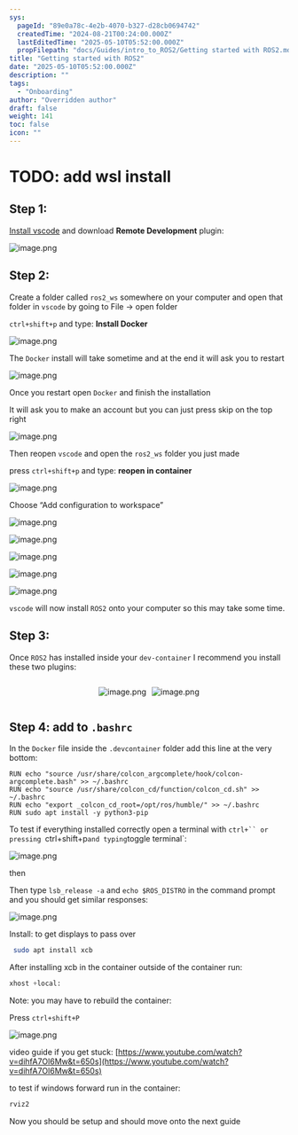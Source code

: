 ```yaml
---
sys:
  pageId: "89e0a78c-4e2b-4070-b327-d28cb0694742"
  createdTime: "2024-08-21T00:24:00.000Z"
  lastEditedTime: "2025-05-10T05:52:00.000Z"
  propFilepath: "docs/Guides/intro_to_ROS2/Getting started with ROS2.md"
title: "Getting started with ROS2"
date: "2025-05-10T05:52:00.000Z"
description: ""
tags:
  - "Onboarding"
author: "Overridden author"
draft: false
weight: 141
toc: false
icon: ""
---
```


# TODO: add wsl install

## Step 1:

[Install vscode](https://code.visualstudio.com/download) and download **Remote Development** plugin:

![image.png](https://prod-files-secure.s3.us-west-2.amazonaws.com/d518164a-d88e-44d1-a4ee-3adb3bd8bce0/efb52993-1881-4a40-b95e-6f020334f022/image.png?X-Amz-Algorithm=AWS4-HMAC-SHA256&X-Amz-Content-Sha256=UNSIGNED-PAYLOAD&X-Amz-Credential=ASIAZI2LB4663D44Z7PC%2F20250616%2Fus-west-2%2Fs3%2Faws4_request&X-Amz-Date=20250616T150950Z&X-Amz-Expires=3600&X-Amz-Security-Token=IQoJb3JpZ2luX2VjEHYaCXVzLXdlc3QtMiJGMEQCIFE2k6FOOcuPPEa2BnZ6eGsHB9OeqVskwWQDZ7YyUX0XAiBuA%2BbD26clBXitsV9HqM%2BpVfBy8XQRqLgTd7%2BbfaGH%2Fir%2FAwhfEAAaDDYzNzQyMzE4MzgwNSIMPwEbSY5SXXhkv1imKtwDI6etdUIwjpHnSDPZSRRyMsbNw5oEF7jmyXPlLQhLq4ruZIBdCvNyo0CUE%2Bxyy47iPUeO30wDdEGLcksnCpZMBTHzgQFnS1X2x7KpZicvtdHyfpVbviR2S%2Fyr6x%2FDHnav2pwwlgfgnzC3oyDV0fX5VTKCEhOKO7UXBQtnNxTZagk3afrl5OMRLDxV%2F4eVUdcxtC8kepnagyhZrCmI1R4gxPs4kW89TBEbiGEw1XwWZlq3jdDqsszsbp1CWX9%2B%2B8Fr88bpS%2Fu96oRQBjjh5E5rebTjer9OGYX8BFvwk9olhYRfdTPmFKHO7%2BBbfZ73KklnMfP6bVV%2FGd3Bb%2Fi3PUJ259dJkS0eGFiKxrq72%2Fk70UGVxVkbdSW7fFgfJn1AQiNwp%2FjGqPUqifkfAd%2FexWW06lrN%2BckhIGrGL7WZQS9eXvxCOB8eGFeNi%2FUqD4AOqnaeoun7oDLmtp8996fMOyfXBt52Y2L5EubVfsrJQUwBPemhl3%2FD0FPtA8R6XypsrTGBReMRGyjMOwRUXJM2wKO4z5xZZNLy4pfuK3m593bhbFdlovRUYbDfXzQH6F4caoD9ocH%2FchrdjEnARmysx4o2tLqKwPtJiRLFYlx8OmXm3FXlx6k6vmXPH3YFQoMwpsjAwgY6pgGo1bWR48x1%2FnDF8f6j6aWxLwC40yyc38VKKh7dhY3c459Yi7YujWI0048M0vADpbER0ZIrftRhGUUbnJU64qboklGDhrAOJHn6RhsfcaWxxEgxJXNiAbrkMxT2VcnadHgVC48129MuabD3ytwxbpp9Mh3GzXdAYsr0SGfVeSDiRNWp418oo%2B72qe8zZUcg8E7bEjgMo%2FMOb4RIMw4FEJQSGxtV%2B%2BlC&X-Amz-Signature=aa1d05e643b4762fc4794c0b05d8fdc0847ed5ef931a963834a4a97c3f3386ca&X-Amz-SignedHeaders=host&x-amz-checksum-mode=ENABLED&x-id=GetObject)

## Step 2:

Create a folder called `ros2_ws` somewhere on your computer and open that folder in `vscode` by going to File → open folder 

`ctrl+shift+p` and type: **Install Docker**

![image.png](https://prod-files-secure.s3.us-west-2.amazonaws.com/d518164a-d88e-44d1-a4ee-3adb3bd8bce0/2269dc0e-1cd5-47ff-bceb-c04ad9b2eab0/image.png?X-Amz-Algorithm=AWS4-HMAC-SHA256&X-Amz-Content-Sha256=UNSIGNED-PAYLOAD&X-Amz-Credential=ASIAZI2LB4663D44Z7PC%2F20250616%2Fus-west-2%2Fs3%2Faws4_request&X-Amz-Date=20250616T150950Z&X-Amz-Expires=3600&X-Amz-Security-Token=IQoJb3JpZ2luX2VjEHYaCXVzLXdlc3QtMiJGMEQCIFE2k6FOOcuPPEa2BnZ6eGsHB9OeqVskwWQDZ7YyUX0XAiBuA%2BbD26clBXitsV9HqM%2BpVfBy8XQRqLgTd7%2BbfaGH%2Fir%2FAwhfEAAaDDYzNzQyMzE4MzgwNSIMPwEbSY5SXXhkv1imKtwDI6etdUIwjpHnSDPZSRRyMsbNw5oEF7jmyXPlLQhLq4ruZIBdCvNyo0CUE%2Bxyy47iPUeO30wDdEGLcksnCpZMBTHzgQFnS1X2x7KpZicvtdHyfpVbviR2S%2Fyr6x%2FDHnav2pwwlgfgnzC3oyDV0fX5VTKCEhOKO7UXBQtnNxTZagk3afrl5OMRLDxV%2F4eVUdcxtC8kepnagyhZrCmI1R4gxPs4kW89TBEbiGEw1XwWZlq3jdDqsszsbp1CWX9%2B%2B8Fr88bpS%2Fu96oRQBjjh5E5rebTjer9OGYX8BFvwk9olhYRfdTPmFKHO7%2BBbfZ73KklnMfP6bVV%2FGd3Bb%2Fi3PUJ259dJkS0eGFiKxrq72%2Fk70UGVxVkbdSW7fFgfJn1AQiNwp%2FjGqPUqifkfAd%2FexWW06lrN%2BckhIGrGL7WZQS9eXvxCOB8eGFeNi%2FUqD4AOqnaeoun7oDLmtp8996fMOyfXBt52Y2L5EubVfsrJQUwBPemhl3%2FD0FPtA8R6XypsrTGBReMRGyjMOwRUXJM2wKO4z5xZZNLy4pfuK3m593bhbFdlovRUYbDfXzQH6F4caoD9ocH%2FchrdjEnARmysx4o2tLqKwPtJiRLFYlx8OmXm3FXlx6k6vmXPH3YFQoMwpsjAwgY6pgGo1bWR48x1%2FnDF8f6j6aWxLwC40yyc38VKKh7dhY3c459Yi7YujWI0048M0vADpbER0ZIrftRhGUUbnJU64qboklGDhrAOJHn6RhsfcaWxxEgxJXNiAbrkMxT2VcnadHgVC48129MuabD3ytwxbpp9Mh3GzXdAYsr0SGfVeSDiRNWp418oo%2B72qe8zZUcg8E7bEjgMo%2FMOb4RIMw4FEJQSGxtV%2B%2BlC&X-Amz-Signature=f33a6fff3c032b008006f106ed4b591887a8d446cf4af23bb61ff105a5a4d515&X-Amz-SignedHeaders=host&x-amz-checksum-mode=ENABLED&x-id=GetObject)

The `Docker` install will take sometime and at the end it will ask you to restart

![image.png](https://prod-files-secure.s3.us-west-2.amazonaws.com/d518164a-d88e-44d1-a4ee-3adb3bd8bce0/ed233f78-be33-4b1f-b89c-9c346c0e961e/image.png?X-Amz-Algorithm=AWS4-HMAC-SHA256&X-Amz-Content-Sha256=UNSIGNED-PAYLOAD&X-Amz-Credential=ASIAZI2LB4663D44Z7PC%2F20250616%2Fus-west-2%2Fs3%2Faws4_request&X-Amz-Date=20250616T150950Z&X-Amz-Expires=3600&X-Amz-Security-Token=IQoJb3JpZ2luX2VjEHYaCXVzLXdlc3QtMiJGMEQCIFE2k6FOOcuPPEa2BnZ6eGsHB9OeqVskwWQDZ7YyUX0XAiBuA%2BbD26clBXitsV9HqM%2BpVfBy8XQRqLgTd7%2BbfaGH%2Fir%2FAwhfEAAaDDYzNzQyMzE4MzgwNSIMPwEbSY5SXXhkv1imKtwDI6etdUIwjpHnSDPZSRRyMsbNw5oEF7jmyXPlLQhLq4ruZIBdCvNyo0CUE%2Bxyy47iPUeO30wDdEGLcksnCpZMBTHzgQFnS1X2x7KpZicvtdHyfpVbviR2S%2Fyr6x%2FDHnav2pwwlgfgnzC3oyDV0fX5VTKCEhOKO7UXBQtnNxTZagk3afrl5OMRLDxV%2F4eVUdcxtC8kepnagyhZrCmI1R4gxPs4kW89TBEbiGEw1XwWZlq3jdDqsszsbp1CWX9%2B%2B8Fr88bpS%2Fu96oRQBjjh5E5rebTjer9OGYX8BFvwk9olhYRfdTPmFKHO7%2BBbfZ73KklnMfP6bVV%2FGd3Bb%2Fi3PUJ259dJkS0eGFiKxrq72%2Fk70UGVxVkbdSW7fFgfJn1AQiNwp%2FjGqPUqifkfAd%2FexWW06lrN%2BckhIGrGL7WZQS9eXvxCOB8eGFeNi%2FUqD4AOqnaeoun7oDLmtp8996fMOyfXBt52Y2L5EubVfsrJQUwBPemhl3%2FD0FPtA8R6XypsrTGBReMRGyjMOwRUXJM2wKO4z5xZZNLy4pfuK3m593bhbFdlovRUYbDfXzQH6F4caoD9ocH%2FchrdjEnARmysx4o2tLqKwPtJiRLFYlx8OmXm3FXlx6k6vmXPH3YFQoMwpsjAwgY6pgGo1bWR48x1%2FnDF8f6j6aWxLwC40yyc38VKKh7dhY3c459Yi7YujWI0048M0vADpbER0ZIrftRhGUUbnJU64qboklGDhrAOJHn6RhsfcaWxxEgxJXNiAbrkMxT2VcnadHgVC48129MuabD3ytwxbpp9Mh3GzXdAYsr0SGfVeSDiRNWp418oo%2B72qe8zZUcg8E7bEjgMo%2FMOb4RIMw4FEJQSGxtV%2B%2BlC&X-Amz-Signature=192d90c4970f7923fdba147395bd4cac7f6edf5837714d48998cfb2f03b8b3e8&X-Amz-SignedHeaders=host&x-amz-checksum-mode=ENABLED&x-id=GetObject)

Once you restart open `Docker` and finish the installation

It will ask you to make an account but you can just press skip on the top right

![image.png](https://prod-files-secure.s3.us-west-2.amazonaws.com/d518164a-d88e-44d1-a4ee-3adb3bd8bce0/21010ad9-1659-4fd9-9f59-9932a09b2a3d/image.png?X-Amz-Algorithm=AWS4-HMAC-SHA256&X-Amz-Content-Sha256=UNSIGNED-PAYLOAD&X-Amz-Credential=ASIAZI2LB4663D44Z7PC%2F20250616%2Fus-west-2%2Fs3%2Faws4_request&X-Amz-Date=20250616T150950Z&X-Amz-Expires=3600&X-Amz-Security-Token=IQoJb3JpZ2luX2VjEHYaCXVzLXdlc3QtMiJGMEQCIFE2k6FOOcuPPEa2BnZ6eGsHB9OeqVskwWQDZ7YyUX0XAiBuA%2BbD26clBXitsV9HqM%2BpVfBy8XQRqLgTd7%2BbfaGH%2Fir%2FAwhfEAAaDDYzNzQyMzE4MzgwNSIMPwEbSY5SXXhkv1imKtwDI6etdUIwjpHnSDPZSRRyMsbNw5oEF7jmyXPlLQhLq4ruZIBdCvNyo0CUE%2Bxyy47iPUeO30wDdEGLcksnCpZMBTHzgQFnS1X2x7KpZicvtdHyfpVbviR2S%2Fyr6x%2FDHnav2pwwlgfgnzC3oyDV0fX5VTKCEhOKO7UXBQtnNxTZagk3afrl5OMRLDxV%2F4eVUdcxtC8kepnagyhZrCmI1R4gxPs4kW89TBEbiGEw1XwWZlq3jdDqsszsbp1CWX9%2B%2B8Fr88bpS%2Fu96oRQBjjh5E5rebTjer9OGYX8BFvwk9olhYRfdTPmFKHO7%2BBbfZ73KklnMfP6bVV%2FGd3Bb%2Fi3PUJ259dJkS0eGFiKxrq72%2Fk70UGVxVkbdSW7fFgfJn1AQiNwp%2FjGqPUqifkfAd%2FexWW06lrN%2BckhIGrGL7WZQS9eXvxCOB8eGFeNi%2FUqD4AOqnaeoun7oDLmtp8996fMOyfXBt52Y2L5EubVfsrJQUwBPemhl3%2FD0FPtA8R6XypsrTGBReMRGyjMOwRUXJM2wKO4z5xZZNLy4pfuK3m593bhbFdlovRUYbDfXzQH6F4caoD9ocH%2FchrdjEnARmysx4o2tLqKwPtJiRLFYlx8OmXm3FXlx6k6vmXPH3YFQoMwpsjAwgY6pgGo1bWR48x1%2FnDF8f6j6aWxLwC40yyc38VKKh7dhY3c459Yi7YujWI0048M0vADpbER0ZIrftRhGUUbnJU64qboklGDhrAOJHn6RhsfcaWxxEgxJXNiAbrkMxT2VcnadHgVC48129MuabD3ytwxbpp9Mh3GzXdAYsr0SGfVeSDiRNWp418oo%2B72qe8zZUcg8E7bEjgMo%2FMOb4RIMw4FEJQSGxtV%2B%2BlC&X-Amz-Signature=ad8e121231b7a7b95b93da84b5fe79858d5f1e9ea33e9dc0e2a2e3facd521db7&X-Amz-SignedHeaders=host&x-amz-checksum-mode=ENABLED&x-id=GetObject)

Then reopen `vscode` and open the `ros2_ws` folder you just made

press `ctrl+shift+p` and type: **reopen in container**

![image.png](https://prod-files-secure.s3.us-west-2.amazonaws.com/d518164a-d88e-44d1-a4ee-3adb3bd8bce0/4e93b8c2-41ad-488c-8095-c74205196118/image.png?X-Amz-Algorithm=AWS4-HMAC-SHA256&X-Amz-Content-Sha256=UNSIGNED-PAYLOAD&X-Amz-Credential=ASIAZI2LB4663D44Z7PC%2F20250616%2Fus-west-2%2Fs3%2Faws4_request&X-Amz-Date=20250616T150950Z&X-Amz-Expires=3600&X-Amz-Security-Token=IQoJb3JpZ2luX2VjEHYaCXVzLXdlc3QtMiJGMEQCIFE2k6FOOcuPPEa2BnZ6eGsHB9OeqVskwWQDZ7YyUX0XAiBuA%2BbD26clBXitsV9HqM%2BpVfBy8XQRqLgTd7%2BbfaGH%2Fir%2FAwhfEAAaDDYzNzQyMzE4MzgwNSIMPwEbSY5SXXhkv1imKtwDI6etdUIwjpHnSDPZSRRyMsbNw5oEF7jmyXPlLQhLq4ruZIBdCvNyo0CUE%2Bxyy47iPUeO30wDdEGLcksnCpZMBTHzgQFnS1X2x7KpZicvtdHyfpVbviR2S%2Fyr6x%2FDHnav2pwwlgfgnzC3oyDV0fX5VTKCEhOKO7UXBQtnNxTZagk3afrl5OMRLDxV%2F4eVUdcxtC8kepnagyhZrCmI1R4gxPs4kW89TBEbiGEw1XwWZlq3jdDqsszsbp1CWX9%2B%2B8Fr88bpS%2Fu96oRQBjjh5E5rebTjer9OGYX8BFvwk9olhYRfdTPmFKHO7%2BBbfZ73KklnMfP6bVV%2FGd3Bb%2Fi3PUJ259dJkS0eGFiKxrq72%2Fk70UGVxVkbdSW7fFgfJn1AQiNwp%2FjGqPUqifkfAd%2FexWW06lrN%2BckhIGrGL7WZQS9eXvxCOB8eGFeNi%2FUqD4AOqnaeoun7oDLmtp8996fMOyfXBt52Y2L5EubVfsrJQUwBPemhl3%2FD0FPtA8R6XypsrTGBReMRGyjMOwRUXJM2wKO4z5xZZNLy4pfuK3m593bhbFdlovRUYbDfXzQH6F4caoD9ocH%2FchrdjEnARmysx4o2tLqKwPtJiRLFYlx8OmXm3FXlx6k6vmXPH3YFQoMwpsjAwgY6pgGo1bWR48x1%2FnDF8f6j6aWxLwC40yyc38VKKh7dhY3c459Yi7YujWI0048M0vADpbER0ZIrftRhGUUbnJU64qboklGDhrAOJHn6RhsfcaWxxEgxJXNiAbrkMxT2VcnadHgVC48129MuabD3ytwxbpp9Mh3GzXdAYsr0SGfVeSDiRNWp418oo%2B72qe8zZUcg8E7bEjgMo%2FMOb4RIMw4FEJQSGxtV%2B%2BlC&X-Amz-Signature=7bc82c0998e2cb8087956790d8676ec17ca63416ad3f7908c9ebee6559381979&X-Amz-SignedHeaders=host&x-amz-checksum-mode=ENABLED&x-id=GetObject)

Choose “Add configuration to workspace”

![image.png](https://prod-files-secure.s3.us-west-2.amazonaws.com/d518164a-d88e-44d1-a4ee-3adb3bd8bce0/9560b282-5060-4989-ba37-97e7b2c22476/image.png?X-Amz-Algorithm=AWS4-HMAC-SHA256&X-Amz-Content-Sha256=UNSIGNED-PAYLOAD&X-Amz-Credential=ASIAZI2LB4663D44Z7PC%2F20250616%2Fus-west-2%2Fs3%2Faws4_request&X-Amz-Date=20250616T150950Z&X-Amz-Expires=3600&X-Amz-Security-Token=IQoJb3JpZ2luX2VjEHYaCXVzLXdlc3QtMiJGMEQCIFE2k6FOOcuPPEa2BnZ6eGsHB9OeqVskwWQDZ7YyUX0XAiBuA%2BbD26clBXitsV9HqM%2BpVfBy8XQRqLgTd7%2BbfaGH%2Fir%2FAwhfEAAaDDYzNzQyMzE4MzgwNSIMPwEbSY5SXXhkv1imKtwDI6etdUIwjpHnSDPZSRRyMsbNw5oEF7jmyXPlLQhLq4ruZIBdCvNyo0CUE%2Bxyy47iPUeO30wDdEGLcksnCpZMBTHzgQFnS1X2x7KpZicvtdHyfpVbviR2S%2Fyr6x%2FDHnav2pwwlgfgnzC3oyDV0fX5VTKCEhOKO7UXBQtnNxTZagk3afrl5OMRLDxV%2F4eVUdcxtC8kepnagyhZrCmI1R4gxPs4kW89TBEbiGEw1XwWZlq3jdDqsszsbp1CWX9%2B%2B8Fr88bpS%2Fu96oRQBjjh5E5rebTjer9OGYX8BFvwk9olhYRfdTPmFKHO7%2BBbfZ73KklnMfP6bVV%2FGd3Bb%2Fi3PUJ259dJkS0eGFiKxrq72%2Fk70UGVxVkbdSW7fFgfJn1AQiNwp%2FjGqPUqifkfAd%2FexWW06lrN%2BckhIGrGL7WZQS9eXvxCOB8eGFeNi%2FUqD4AOqnaeoun7oDLmtp8996fMOyfXBt52Y2L5EubVfsrJQUwBPemhl3%2FD0FPtA8R6XypsrTGBReMRGyjMOwRUXJM2wKO4z5xZZNLy4pfuK3m593bhbFdlovRUYbDfXzQH6F4caoD9ocH%2FchrdjEnARmysx4o2tLqKwPtJiRLFYlx8OmXm3FXlx6k6vmXPH3YFQoMwpsjAwgY6pgGo1bWR48x1%2FnDF8f6j6aWxLwC40yyc38VKKh7dhY3c459Yi7YujWI0048M0vADpbER0ZIrftRhGUUbnJU64qboklGDhrAOJHn6RhsfcaWxxEgxJXNiAbrkMxT2VcnadHgVC48129MuabD3ytwxbpp9Mh3GzXdAYsr0SGfVeSDiRNWp418oo%2B72qe8zZUcg8E7bEjgMo%2FMOb4RIMw4FEJQSGxtV%2B%2BlC&X-Amz-Signature=a1b102bafeb988cf931b8cfe05cc47209535817f79d4479b8203e2f770c6b31f&X-Amz-SignedHeaders=host&x-amz-checksum-mode=ENABLED&x-id=GetObject)

![image.png](https://prod-files-secure.s3.us-west-2.amazonaws.com/d518164a-d88e-44d1-a4ee-3adb3bd8bce0/2ee63f81-886b-48e8-a553-dc6e5eac99e4/image.png?X-Amz-Algorithm=AWS4-HMAC-SHA256&X-Amz-Content-Sha256=UNSIGNED-PAYLOAD&X-Amz-Credential=ASIAZI2LB4663D44Z7PC%2F20250616%2Fus-west-2%2Fs3%2Faws4_request&X-Amz-Date=20250616T150950Z&X-Amz-Expires=3600&X-Amz-Security-Token=IQoJb3JpZ2luX2VjEHYaCXVzLXdlc3QtMiJGMEQCIFE2k6FOOcuPPEa2BnZ6eGsHB9OeqVskwWQDZ7YyUX0XAiBuA%2BbD26clBXitsV9HqM%2BpVfBy8XQRqLgTd7%2BbfaGH%2Fir%2FAwhfEAAaDDYzNzQyMzE4MzgwNSIMPwEbSY5SXXhkv1imKtwDI6etdUIwjpHnSDPZSRRyMsbNw5oEF7jmyXPlLQhLq4ruZIBdCvNyo0CUE%2Bxyy47iPUeO30wDdEGLcksnCpZMBTHzgQFnS1X2x7KpZicvtdHyfpVbviR2S%2Fyr6x%2FDHnav2pwwlgfgnzC3oyDV0fX5VTKCEhOKO7UXBQtnNxTZagk3afrl5OMRLDxV%2F4eVUdcxtC8kepnagyhZrCmI1R4gxPs4kW89TBEbiGEw1XwWZlq3jdDqsszsbp1CWX9%2B%2B8Fr88bpS%2Fu96oRQBjjh5E5rebTjer9OGYX8BFvwk9olhYRfdTPmFKHO7%2BBbfZ73KklnMfP6bVV%2FGd3Bb%2Fi3PUJ259dJkS0eGFiKxrq72%2Fk70UGVxVkbdSW7fFgfJn1AQiNwp%2FjGqPUqifkfAd%2FexWW06lrN%2BckhIGrGL7WZQS9eXvxCOB8eGFeNi%2FUqD4AOqnaeoun7oDLmtp8996fMOyfXBt52Y2L5EubVfsrJQUwBPemhl3%2FD0FPtA8R6XypsrTGBReMRGyjMOwRUXJM2wKO4z5xZZNLy4pfuK3m593bhbFdlovRUYbDfXzQH6F4caoD9ocH%2FchrdjEnARmysx4o2tLqKwPtJiRLFYlx8OmXm3FXlx6k6vmXPH3YFQoMwpsjAwgY6pgGo1bWR48x1%2FnDF8f6j6aWxLwC40yyc38VKKh7dhY3c459Yi7YujWI0048M0vADpbER0ZIrftRhGUUbnJU64qboklGDhrAOJHn6RhsfcaWxxEgxJXNiAbrkMxT2VcnadHgVC48129MuabD3ytwxbpp9Mh3GzXdAYsr0SGfVeSDiRNWp418oo%2B72qe8zZUcg8E7bEjgMo%2FMOb4RIMw4FEJQSGxtV%2B%2BlC&X-Amz-Signature=740a400d1d067e3c3cd63bbea2decaf56d947edb677a3eee46ce0bc2803ec2f8&X-Amz-SignedHeaders=host&x-amz-checksum-mode=ENABLED&x-id=GetObject)

![image.png](https://prod-files-secure.s3.us-west-2.amazonaws.com/d518164a-d88e-44d1-a4ee-3adb3bd8bce0/ae1580b2-b048-407e-aed9-b584224a7a04/image.png?X-Amz-Algorithm=AWS4-HMAC-SHA256&X-Amz-Content-Sha256=UNSIGNED-PAYLOAD&X-Amz-Credential=ASIAZI2LB4663D44Z7PC%2F20250616%2Fus-west-2%2Fs3%2Faws4_request&X-Amz-Date=20250616T150950Z&X-Amz-Expires=3600&X-Amz-Security-Token=IQoJb3JpZ2luX2VjEHYaCXVzLXdlc3QtMiJGMEQCIFE2k6FOOcuPPEa2BnZ6eGsHB9OeqVskwWQDZ7YyUX0XAiBuA%2BbD26clBXitsV9HqM%2BpVfBy8XQRqLgTd7%2BbfaGH%2Fir%2FAwhfEAAaDDYzNzQyMzE4MzgwNSIMPwEbSY5SXXhkv1imKtwDI6etdUIwjpHnSDPZSRRyMsbNw5oEF7jmyXPlLQhLq4ruZIBdCvNyo0CUE%2Bxyy47iPUeO30wDdEGLcksnCpZMBTHzgQFnS1X2x7KpZicvtdHyfpVbviR2S%2Fyr6x%2FDHnav2pwwlgfgnzC3oyDV0fX5VTKCEhOKO7UXBQtnNxTZagk3afrl5OMRLDxV%2F4eVUdcxtC8kepnagyhZrCmI1R4gxPs4kW89TBEbiGEw1XwWZlq3jdDqsszsbp1CWX9%2B%2B8Fr88bpS%2Fu96oRQBjjh5E5rebTjer9OGYX8BFvwk9olhYRfdTPmFKHO7%2BBbfZ73KklnMfP6bVV%2FGd3Bb%2Fi3PUJ259dJkS0eGFiKxrq72%2Fk70UGVxVkbdSW7fFgfJn1AQiNwp%2FjGqPUqifkfAd%2FexWW06lrN%2BckhIGrGL7WZQS9eXvxCOB8eGFeNi%2FUqD4AOqnaeoun7oDLmtp8996fMOyfXBt52Y2L5EubVfsrJQUwBPemhl3%2FD0FPtA8R6XypsrTGBReMRGyjMOwRUXJM2wKO4z5xZZNLy4pfuK3m593bhbFdlovRUYbDfXzQH6F4caoD9ocH%2FchrdjEnARmysx4o2tLqKwPtJiRLFYlx8OmXm3FXlx6k6vmXPH3YFQoMwpsjAwgY6pgGo1bWR48x1%2FnDF8f6j6aWxLwC40yyc38VKKh7dhY3c459Yi7YujWI0048M0vADpbER0ZIrftRhGUUbnJU64qboklGDhrAOJHn6RhsfcaWxxEgxJXNiAbrkMxT2VcnadHgVC48129MuabD3ytwxbpp9Mh3GzXdAYsr0SGfVeSDiRNWp418oo%2B72qe8zZUcg8E7bEjgMo%2FMOb4RIMw4FEJQSGxtV%2B%2BlC&X-Amz-Signature=7d4868b86bcc502e74a455cc9e6d05ee55589ff1e7f9b38c13dd837113982af2&X-Amz-SignedHeaders=host&x-amz-checksum-mode=ENABLED&x-id=GetObject)

![image.png](https://prod-files-secure.s3.us-west-2.amazonaws.com/d518164a-d88e-44d1-a4ee-3adb3bd8bce0/53255b28-f75e-430f-b9e3-c0ac8577e42b/image.png?X-Amz-Algorithm=AWS4-HMAC-SHA256&X-Amz-Content-Sha256=UNSIGNED-PAYLOAD&X-Amz-Credential=ASIAZI2LB4663D44Z7PC%2F20250616%2Fus-west-2%2Fs3%2Faws4_request&X-Amz-Date=20250616T150950Z&X-Amz-Expires=3600&X-Amz-Security-Token=IQoJb3JpZ2luX2VjEHYaCXVzLXdlc3QtMiJGMEQCIFE2k6FOOcuPPEa2BnZ6eGsHB9OeqVskwWQDZ7YyUX0XAiBuA%2BbD26clBXitsV9HqM%2BpVfBy8XQRqLgTd7%2BbfaGH%2Fir%2FAwhfEAAaDDYzNzQyMzE4MzgwNSIMPwEbSY5SXXhkv1imKtwDI6etdUIwjpHnSDPZSRRyMsbNw5oEF7jmyXPlLQhLq4ruZIBdCvNyo0CUE%2Bxyy47iPUeO30wDdEGLcksnCpZMBTHzgQFnS1X2x7KpZicvtdHyfpVbviR2S%2Fyr6x%2FDHnav2pwwlgfgnzC3oyDV0fX5VTKCEhOKO7UXBQtnNxTZagk3afrl5OMRLDxV%2F4eVUdcxtC8kepnagyhZrCmI1R4gxPs4kW89TBEbiGEw1XwWZlq3jdDqsszsbp1CWX9%2B%2B8Fr88bpS%2Fu96oRQBjjh5E5rebTjer9OGYX8BFvwk9olhYRfdTPmFKHO7%2BBbfZ73KklnMfP6bVV%2FGd3Bb%2Fi3PUJ259dJkS0eGFiKxrq72%2Fk70UGVxVkbdSW7fFgfJn1AQiNwp%2FjGqPUqifkfAd%2FexWW06lrN%2BckhIGrGL7WZQS9eXvxCOB8eGFeNi%2FUqD4AOqnaeoun7oDLmtp8996fMOyfXBt52Y2L5EubVfsrJQUwBPemhl3%2FD0FPtA8R6XypsrTGBReMRGyjMOwRUXJM2wKO4z5xZZNLy4pfuK3m593bhbFdlovRUYbDfXzQH6F4caoD9ocH%2FchrdjEnARmysx4o2tLqKwPtJiRLFYlx8OmXm3FXlx6k6vmXPH3YFQoMwpsjAwgY6pgGo1bWR48x1%2FnDF8f6j6aWxLwC40yyc38VKKh7dhY3c459Yi7YujWI0048M0vADpbER0ZIrftRhGUUbnJU64qboklGDhrAOJHn6RhsfcaWxxEgxJXNiAbrkMxT2VcnadHgVC48129MuabD3ytwxbpp9Mh3GzXdAYsr0SGfVeSDiRNWp418oo%2B72qe8zZUcg8E7bEjgMo%2FMOb4RIMw4FEJQSGxtV%2B%2BlC&X-Amz-Signature=b0da4a902a20dcac3286a5bfc0a39fb726ca7e9b15b0ad367cecff4b7565929c&X-Amz-SignedHeaders=host&x-amz-checksum-mode=ENABLED&x-id=GetObject)

![image.png](https://prod-files-secure.s3.us-west-2.amazonaws.com/d518164a-d88e-44d1-a4ee-3adb3bd8bce0/7c562767-5af9-4ffb-97d1-327bcdf4ee00/image.png?X-Amz-Algorithm=AWS4-HMAC-SHA256&X-Amz-Content-Sha256=UNSIGNED-PAYLOAD&X-Amz-Credential=ASIAZI2LB4663D44Z7PC%2F20250616%2Fus-west-2%2Fs3%2Faws4_request&X-Amz-Date=20250616T150950Z&X-Amz-Expires=3600&X-Amz-Security-Token=IQoJb3JpZ2luX2VjEHYaCXVzLXdlc3QtMiJGMEQCIFE2k6FOOcuPPEa2BnZ6eGsHB9OeqVskwWQDZ7YyUX0XAiBuA%2BbD26clBXitsV9HqM%2BpVfBy8XQRqLgTd7%2BbfaGH%2Fir%2FAwhfEAAaDDYzNzQyMzE4MzgwNSIMPwEbSY5SXXhkv1imKtwDI6etdUIwjpHnSDPZSRRyMsbNw5oEF7jmyXPlLQhLq4ruZIBdCvNyo0CUE%2Bxyy47iPUeO30wDdEGLcksnCpZMBTHzgQFnS1X2x7KpZicvtdHyfpVbviR2S%2Fyr6x%2FDHnav2pwwlgfgnzC3oyDV0fX5VTKCEhOKO7UXBQtnNxTZagk3afrl5OMRLDxV%2F4eVUdcxtC8kepnagyhZrCmI1R4gxPs4kW89TBEbiGEw1XwWZlq3jdDqsszsbp1CWX9%2B%2B8Fr88bpS%2Fu96oRQBjjh5E5rebTjer9OGYX8BFvwk9olhYRfdTPmFKHO7%2BBbfZ73KklnMfP6bVV%2FGd3Bb%2Fi3PUJ259dJkS0eGFiKxrq72%2Fk70UGVxVkbdSW7fFgfJn1AQiNwp%2FjGqPUqifkfAd%2FexWW06lrN%2BckhIGrGL7WZQS9eXvxCOB8eGFeNi%2FUqD4AOqnaeoun7oDLmtp8996fMOyfXBt52Y2L5EubVfsrJQUwBPemhl3%2FD0FPtA8R6XypsrTGBReMRGyjMOwRUXJM2wKO4z5xZZNLy4pfuK3m593bhbFdlovRUYbDfXzQH6F4caoD9ocH%2FchrdjEnARmysx4o2tLqKwPtJiRLFYlx8OmXm3FXlx6k6vmXPH3YFQoMwpsjAwgY6pgGo1bWR48x1%2FnDF8f6j6aWxLwC40yyc38VKKh7dhY3c459Yi7YujWI0048M0vADpbER0ZIrftRhGUUbnJU64qboklGDhrAOJHn6RhsfcaWxxEgxJXNiAbrkMxT2VcnadHgVC48129MuabD3ytwxbpp9Mh3GzXdAYsr0SGfVeSDiRNWp418oo%2B72qe8zZUcg8E7bEjgMo%2FMOb4RIMw4FEJQSGxtV%2B%2BlC&X-Amz-Signature=64f68a663a8bc0364d19b025eb47d00d6d5536377c39b650c5fd8639fe25d388&X-Amz-SignedHeaders=host&x-amz-checksum-mode=ENABLED&x-id=GetObject)

`vscode` will now install `ROS2` onto your computer so this may take some time.

## Step 3:

Once `ROS2` has installed inside your `dev-container` I recommend you install these two plugins:

<div style="display: flex;flex-direction: row; column-gap:10px; max-width: 630px;justify-content: center;">
<div>

![image.png](https://prod-files-secure.s3.us-west-2.amazonaws.com/d518164a-d88e-44d1-a4ee-3adb3bd8bce0/3fc3d550-5a54-4ba1-ba6b-faa01cdb7369/image.png?X-Amz-Algorithm=AWS4-HMAC-SHA256&X-Amz-Content-Sha256=UNSIGNED-PAYLOAD&X-Amz-Credential=ASIAZI2LB4664LOTB4HC%2F20250616%2Fus-west-2%2Fs3%2Faws4_request&X-Amz-Date=20250616T151000Z&X-Amz-Expires=3600&X-Amz-Security-Token=IQoJb3JpZ2luX2VjEHYaCXVzLXdlc3QtMiJHMEUCIDxsYQArl2Eq846kBoKxv8KRs9BNrFdixkNtmL6RrggCAiEA1X5H9AvSmUuqKCzK33nOA04ou6qyyZwr84cktX%2Fy%2FEoq%2FwMIXxAAGgw2Mzc0MjMxODM4MDUiDPKoFtUF9bUHVbDhHSrcA7F%2BPJjDDx7GF54furmsXs1GhUXgfMHZHeuYhqG9Ft7lW1dQxjCtHLzA67XCNbB4sL1QTdEDGCbT%2Fc0z3JaMGMei%2B4C%2BSci8B5lVNZMZ8ccEET6wmfbfSPs2ZqRhYYHytS2hWEb3nPtJmXlYMOAvsYh3P6u3CWn5bOLvOhk7f6UIPQuEuecqnuPV99rNh355e3JjL5YT28Mus91JQgxGDUdBEnZqo1aPSkIDRca7AYK1RrNyBdjO9Metvzua5QUjT9cZRDmqvMKWHtR%2BibZDYEWN57htmL0KUZPdVN1KvJImTvST34JcjyK5fKVrV2EL8shUj08UFVkmLskxwgNIhJmWh3cJ4DsuFe3cWHyjNe4%2B517loF3GRhRO6CCmDIwgyHLOMoWCGqTtkjo3xPtcMX7B%2FzKYFwWehBExn0IqJV7cwREidhHpFIxo3nwRaZERHQbcptgdPji4pu6%2BoztjgjBGKl3Hc8eJit7leE4Fg0evsoYPW6aDN7%2FM80i7Xfix6YyQlYz92wDgIBVuD3FZrGRbhn9asQTL9pV1o30d57UqjSuCqQTc4j6dH0R8cTi1KrjJBuNwd2irCcMv15xcvqgRcCUM0dtZvLFtyzNUx4kNXrVwiyH7Jk%2Bsg4%2BSMJrIwMIGOqUBx%2BmLFW51ZllLaxHW%2BUECD60lTxyc5M7BeGA845yz6%2Bm7MyBCBPn067dnxQCFnBBdESz88e7v9oA1xzo0odHBZUFoC5jT6FYBk9i%2FzbfXPLlOeH6kjULMLqfZnCsSs5NLId2Y7sfvMqSwwwU%2FcXt%2BRxsB7qFvBZa1GXR64VlNalaWoFajERCMC4k%2FZ2qUT%2BQZPr3MtSQE6JzR8ZQ5n5wisl30ZI8m&X-Amz-Signature=0665a3c602041072a0d30cae8299ed1172c83c7dc4e51757c1a4a22da74883db&X-Amz-SignedHeaders=host&x-amz-checksum-mode=ENABLED&x-id=GetObject)

</div>
<div>

![image.png](https://prod-files-secure.s3.us-west-2.amazonaws.com/d518164a-d88e-44d1-a4ee-3adb3bd8bce0/d994cc66-13c2-4093-a5a3-f84cf4601a82/image.png?X-Amz-Algorithm=AWS4-HMAC-SHA256&X-Amz-Content-Sha256=UNSIGNED-PAYLOAD&X-Amz-Credential=ASIAZI2LB466ZLELJXHV%2F20250616%2Fus-west-2%2Fs3%2Faws4_request&X-Amz-Date=20250616T151000Z&X-Amz-Expires=3600&X-Amz-Security-Token=IQoJb3JpZ2luX2VjEHYaCXVzLXdlc3QtMiJHMEUCIFbNndJ9vyQEVfakBQCe2gSCC0KxI%2FnEILmsbMx7pTuWAiEA%2FLqcojWG2na04n397hTlFhSWkidnrdvdpAEImscLvtkq%2FwMIXxAAGgw2Mzc0MjMxODM4MDUiDL1%2F5gLeyOiAaQTQCircA1AfRTa4xzrKbzIavXZB7k%2BIJJ5Zgxw12fRLXVWNM3Eex1svvDGAzDEdVdaC%2FU2mVg4IPsofnBTwqXoGbtEdzN4OYq5fKfuU9EIavyt24znirJgVdHnAYNf4DqYumSKhcVUE%2FqByNIuJ%2FdAACrr1%2FhvdJoEoX%2Bu%2BiWQ0RqN7Lk5jZKzBeeqFIHo1B4uTgnUUoKea85OtFLDvjZymygFvX062zq40h9EpXAMvza4KUIV29SRrJ9JRVFYGZqbHmF45dmlO1ZB96p%2FBUciIsSCoqB%2BtY9iri3ESj12%2FvzhMrq6n4LPlPkt8rESRbiejTlOILG6RYtj8vV8jbk28XU2MBp%2FdC3srxZSCt3DS5QwQwDKYIIkIYnOjH7ZQbszUZZXidW5V3qA0KV79ABAR4VKtGKS77e3mdWhP7JswIfvCCZQNEwdhhBZmtWAouJ%2BjSOqsnUtEH2mxBzWYI30M6D9SKSLY2QVaZ%2BeFQrn%2BYxIbEDeOo08u07nIZwcUWc2cBUQZSLSZRk%2BSve7Vj%2F9kaQXXQqS%2FjL6ZlhU7P9zvH35y1q7V1%2F6wmjAYhMTTcNy%2BeIP6ZguXgwkTW6PiKbzJU7SMWjHFm%2FBQ1q0WbgLgSUS7gANaR%2BRIFkPJuERM0g4OMOvIwMIGOqUBaN1U5zkFkgegzf5uxl5OY%2FRK2M1rghkN0wX%2BOQJoBbXOb%2FoS0z6%2FBGkro9oPh%2FTR2PWELjHPBlNq0y5V9gqiTRZHfv3cRTEpxRBk%2FS8DUS5Xy1wYh1AvWILc09JqXElf99Gd5GmOiv%2FVv8Qfe9tYLNUaBoTA%2FyhQF36fzDSwvEkGZegf06zAANTWUgvBRTnU1YHIArV%2FKLFEesYhYZClcuy6aHdX&X-Amz-Signature=f6fc5c8db3d4bdba905da878280e3b9dc60dc7b41008f4a6672a9a18ef0fd800&X-Amz-SignedHeaders=host&x-amz-checksum-mode=ENABLED&x-id=GetObject)

</div>
</div>

## Step 4: add to `.bashrc`

In the `Docker` file inside the `.devcontainer` folder add this line at the very bottom: 

```docker
RUN echo "source /usr/share/colcon_argcomplete/hook/colcon-argcomplete.bash" >> ~/.bashrc
RUN echo "source /usr/share/colcon_cd/function/colcon_cd.sh" >> ~/.bashrc
RUN echo "export _colcon_cd_root=/opt/ros/humble/" >> ~/.bashrc
RUN sudo apt install -y python3-pip 
```

To test if everything installed correctly open a terminal with `ctrl+`` or pressing `ctrl+shift+p` and typing `toggle terminal`:

![image.png](https://prod-files-secure.s3.us-west-2.amazonaws.com/d518164a-d88e-44d1-a4ee-3adb3bd8bce0/6a4943d8-b04e-4c02-9a58-775f3384d1a5/image.png?X-Amz-Algorithm=AWS4-HMAC-SHA256&X-Amz-Content-Sha256=UNSIGNED-PAYLOAD&X-Amz-Credential=ASIAZI2LB4663D44Z7PC%2F20250616%2Fus-west-2%2Fs3%2Faws4_request&X-Amz-Date=20250616T150950Z&X-Amz-Expires=3600&X-Amz-Security-Token=IQoJb3JpZ2luX2VjEHYaCXVzLXdlc3QtMiJGMEQCIFE2k6FOOcuPPEa2BnZ6eGsHB9OeqVskwWQDZ7YyUX0XAiBuA%2BbD26clBXitsV9HqM%2BpVfBy8XQRqLgTd7%2BbfaGH%2Fir%2FAwhfEAAaDDYzNzQyMzE4MzgwNSIMPwEbSY5SXXhkv1imKtwDI6etdUIwjpHnSDPZSRRyMsbNw5oEF7jmyXPlLQhLq4ruZIBdCvNyo0CUE%2Bxyy47iPUeO30wDdEGLcksnCpZMBTHzgQFnS1X2x7KpZicvtdHyfpVbviR2S%2Fyr6x%2FDHnav2pwwlgfgnzC3oyDV0fX5VTKCEhOKO7UXBQtnNxTZagk3afrl5OMRLDxV%2F4eVUdcxtC8kepnagyhZrCmI1R4gxPs4kW89TBEbiGEw1XwWZlq3jdDqsszsbp1CWX9%2B%2B8Fr88bpS%2Fu96oRQBjjh5E5rebTjer9OGYX8BFvwk9olhYRfdTPmFKHO7%2BBbfZ73KklnMfP6bVV%2FGd3Bb%2Fi3PUJ259dJkS0eGFiKxrq72%2Fk70UGVxVkbdSW7fFgfJn1AQiNwp%2FjGqPUqifkfAd%2FexWW06lrN%2BckhIGrGL7WZQS9eXvxCOB8eGFeNi%2FUqD4AOqnaeoun7oDLmtp8996fMOyfXBt52Y2L5EubVfsrJQUwBPemhl3%2FD0FPtA8R6XypsrTGBReMRGyjMOwRUXJM2wKO4z5xZZNLy4pfuK3m593bhbFdlovRUYbDfXzQH6F4caoD9ocH%2FchrdjEnARmysx4o2tLqKwPtJiRLFYlx8OmXm3FXlx6k6vmXPH3YFQoMwpsjAwgY6pgGo1bWR48x1%2FnDF8f6j6aWxLwC40yyc38VKKh7dhY3c459Yi7YujWI0048M0vADpbER0ZIrftRhGUUbnJU64qboklGDhrAOJHn6RhsfcaWxxEgxJXNiAbrkMxT2VcnadHgVC48129MuabD3ytwxbpp9Mh3GzXdAYsr0SGfVeSDiRNWp418oo%2B72qe8zZUcg8E7bEjgMo%2FMOb4RIMw4FEJQSGxtV%2B%2BlC&X-Amz-Signature=e2b9ee9a35bcf193a80f62eff6e8dd0b94a4848e8db857fa24719c34fb4282fb&X-Amz-SignedHeaders=host&x-amz-checksum-mode=ENABLED&x-id=GetObject)

then 

Then type `lsb_release -a` and `echo $ROS_DISTRO` in the command prompt and you should get similar responses:

![image.png](https://prod-files-secure.s3.us-west-2.amazonaws.com/d518164a-d88e-44d1-a4ee-3adb3bd8bce0/3e635dec-a805-4e85-8b9e-d000e5b71a4e/image.png?X-Amz-Algorithm=AWS4-HMAC-SHA256&X-Amz-Content-Sha256=UNSIGNED-PAYLOAD&X-Amz-Credential=ASIAZI2LB4663D44Z7PC%2F20250616%2Fus-west-2%2Fs3%2Faws4_request&X-Amz-Date=20250616T150950Z&X-Amz-Expires=3600&X-Amz-Security-Token=IQoJb3JpZ2luX2VjEHYaCXVzLXdlc3QtMiJGMEQCIFE2k6FOOcuPPEa2BnZ6eGsHB9OeqVskwWQDZ7YyUX0XAiBuA%2BbD26clBXitsV9HqM%2BpVfBy8XQRqLgTd7%2BbfaGH%2Fir%2FAwhfEAAaDDYzNzQyMzE4MzgwNSIMPwEbSY5SXXhkv1imKtwDI6etdUIwjpHnSDPZSRRyMsbNw5oEF7jmyXPlLQhLq4ruZIBdCvNyo0CUE%2Bxyy47iPUeO30wDdEGLcksnCpZMBTHzgQFnS1X2x7KpZicvtdHyfpVbviR2S%2Fyr6x%2FDHnav2pwwlgfgnzC3oyDV0fX5VTKCEhOKO7UXBQtnNxTZagk3afrl5OMRLDxV%2F4eVUdcxtC8kepnagyhZrCmI1R4gxPs4kW89TBEbiGEw1XwWZlq3jdDqsszsbp1CWX9%2B%2B8Fr88bpS%2Fu96oRQBjjh5E5rebTjer9OGYX8BFvwk9olhYRfdTPmFKHO7%2BBbfZ73KklnMfP6bVV%2FGd3Bb%2Fi3PUJ259dJkS0eGFiKxrq72%2Fk70UGVxVkbdSW7fFgfJn1AQiNwp%2FjGqPUqifkfAd%2FexWW06lrN%2BckhIGrGL7WZQS9eXvxCOB8eGFeNi%2FUqD4AOqnaeoun7oDLmtp8996fMOyfXBt52Y2L5EubVfsrJQUwBPemhl3%2FD0FPtA8R6XypsrTGBReMRGyjMOwRUXJM2wKO4z5xZZNLy4pfuK3m593bhbFdlovRUYbDfXzQH6F4caoD9ocH%2FchrdjEnARmysx4o2tLqKwPtJiRLFYlx8OmXm3FXlx6k6vmXPH3YFQoMwpsjAwgY6pgGo1bWR48x1%2FnDF8f6j6aWxLwC40yyc38VKKh7dhY3c459Yi7YujWI0048M0vADpbER0ZIrftRhGUUbnJU64qboklGDhrAOJHn6RhsfcaWxxEgxJXNiAbrkMxT2VcnadHgVC48129MuabD3ytwxbpp9Mh3GzXdAYsr0SGfVeSDiRNWp418oo%2B72qe8zZUcg8E7bEjgMo%2FMOb4RIMw4FEJQSGxtV%2B%2BlC&X-Amz-Signature=515b743a3f0acfe911e9a262b2fbb80267c3f1c61f731e81ebd22d0650f84802&X-Amz-SignedHeaders=host&x-amz-checksum-mode=ENABLED&x-id=GetObject)

Install:  to get displays to pass over

```bash
 sudo apt install xcb
```

After installing xcb in the container outside of the container run:

```python
xhost +local:
```

Note: you may have to rebuild the container:

Press `ctrl+shift+P`

![image.png](https://prod-files-secure.s3.us-west-2.amazonaws.com/d518164a-d88e-44d1-a4ee-3adb3bd8bce0/6c2be660-2618-4c38-9c26-53554f7a0b7b/image.png?X-Amz-Algorithm=AWS4-HMAC-SHA256&X-Amz-Content-Sha256=UNSIGNED-PAYLOAD&X-Amz-Credential=ASIAZI2LB4663D44Z7PC%2F20250616%2Fus-west-2%2Fs3%2Faws4_request&X-Amz-Date=20250616T150950Z&X-Amz-Expires=3600&X-Amz-Security-Token=IQoJb3JpZ2luX2VjEHYaCXVzLXdlc3QtMiJGMEQCIFE2k6FOOcuPPEa2BnZ6eGsHB9OeqVskwWQDZ7YyUX0XAiBuA%2BbD26clBXitsV9HqM%2BpVfBy8XQRqLgTd7%2BbfaGH%2Fir%2FAwhfEAAaDDYzNzQyMzE4MzgwNSIMPwEbSY5SXXhkv1imKtwDI6etdUIwjpHnSDPZSRRyMsbNw5oEF7jmyXPlLQhLq4ruZIBdCvNyo0CUE%2Bxyy47iPUeO30wDdEGLcksnCpZMBTHzgQFnS1X2x7KpZicvtdHyfpVbviR2S%2Fyr6x%2FDHnav2pwwlgfgnzC3oyDV0fX5VTKCEhOKO7UXBQtnNxTZagk3afrl5OMRLDxV%2F4eVUdcxtC8kepnagyhZrCmI1R4gxPs4kW89TBEbiGEw1XwWZlq3jdDqsszsbp1CWX9%2B%2B8Fr88bpS%2Fu96oRQBjjh5E5rebTjer9OGYX8BFvwk9olhYRfdTPmFKHO7%2BBbfZ73KklnMfP6bVV%2FGd3Bb%2Fi3PUJ259dJkS0eGFiKxrq72%2Fk70UGVxVkbdSW7fFgfJn1AQiNwp%2FjGqPUqifkfAd%2FexWW06lrN%2BckhIGrGL7WZQS9eXvxCOB8eGFeNi%2FUqD4AOqnaeoun7oDLmtp8996fMOyfXBt52Y2L5EubVfsrJQUwBPemhl3%2FD0FPtA8R6XypsrTGBReMRGyjMOwRUXJM2wKO4z5xZZNLy4pfuK3m593bhbFdlovRUYbDfXzQH6F4caoD9ocH%2FchrdjEnARmysx4o2tLqKwPtJiRLFYlx8OmXm3FXlx6k6vmXPH3YFQoMwpsjAwgY6pgGo1bWR48x1%2FnDF8f6j6aWxLwC40yyc38VKKh7dhY3c459Yi7YujWI0048M0vADpbER0ZIrftRhGUUbnJU64qboklGDhrAOJHn6RhsfcaWxxEgxJXNiAbrkMxT2VcnadHgVC48129MuabD3ytwxbpp9Mh3GzXdAYsr0SGfVeSDiRNWp418oo%2B72qe8zZUcg8E7bEjgMo%2FMOb4RIMw4FEJQSGxtV%2B%2BlC&X-Amz-Signature=9c0eec8e50fad6db905efd822e5da1a04fdf3e700ef7c4ec469808c42de66d12&X-Amz-SignedHeaders=host&x-amz-checksum-mode=ENABLED&x-id=GetObject)

video guide if you get stuck: [https://www.youtube.com/watch?v=dihfA7Ol6Mw&t=650s](https://www.youtube.com/watch?v=dihfA7Ol6Mw&t=650s)

to test if windows forward run in the container:

```bash
rviz2
```

Now you should be setup and should move onto the next guide 

